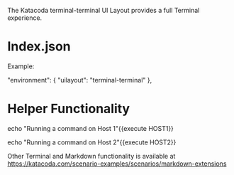 The Katacoda terminal-terminal UI Layout provides a full Terminal experience.

# Index.json

Example:

"environment": {
    "uilayout": "terminal-terminal"
},
# Helper Functionality

echo "Running a command on Host 1"{{execute HOST1}}

echo "Running a command on Host 2"{{execute HOST2}}

Other Terminal and Markdown functionality is available at https://katacoda.com/scenario-examples/scenarios/markdown-extensions